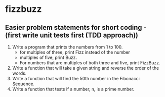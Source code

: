 # fizzbuzz

## Easier problem statements for short coding - (first write unit tests first (TDD approach))

1. Write a program that prints the numbers from 1 to 100.  
   - for multiples of three, print Fizz instead of the number
   - multiples of five, print Buzz. 
   - For numbers that are multiples of both three and five, print FizzBuzz.
2. Write a function that will take a given string and reverse the order of the words. 
3. Write a function that will find the 50th number in the Fibonacci Sequence. 
4. Write a function that tests if a number, n, is a prime number.
